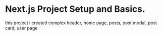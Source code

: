 # Next.js Project Setup and Basics.
this project i created complex header, home page, posts, post modal, post card, user page
